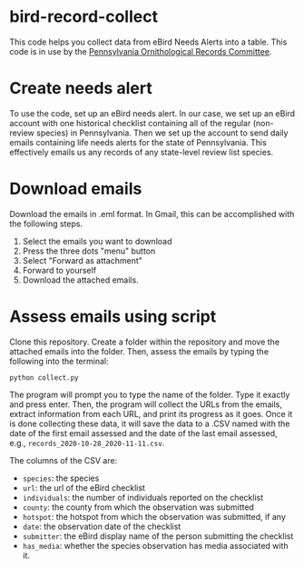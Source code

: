 # bird-record-collect
This code helps you collect data from eBird Needs Alerts into a table. This code is in use by the [Pennsylvania Ornithological Records Committee](https://pabirds.org/records).

# Create needs alert
To use the code, set up an eBird needs alert. In our case, we set up an eBird account with one historical checklist containing all of the regular (non-review species) in Pennsylvania. Then we set up the account to send daily emails containing life needs alerts for the state of Pennsylvania. This effectively emails us any records of any state-level review list species.

# Download emails
Download the emails in .eml format. In Gmail, this can be accomplished with the following steps.
1. Select the emails you want to download
2. Press the three dots "menu" button
3. Select "Forward as attachment"
4. Forward to yourself
5. Download the attached emails.

# Assess emails using script
Clone this repository. Create a folder within the repository and move the attached emails into the folder. Then, assess the emails by typing the following into the terminal:
```
python collect.py
```
The program will prompt you to type the name of the folder. Type it exactly and press enter. Then, the program will collect the URLs from the emails, extract information from each URL, and print its progress as it goes. Once it is done collecting these data, it will save the data to a .CSV named with the date of the first email assessed and the date of the last email assessed, e.g., `records_2020-10-28_2020-11-11.csv`.

The columns of the CSV are:
* `species`: the species
* `url`: the url of the eBird checklist
* `individuals`: the number of individuals reported on the checklist
* `county`: the county from which the observation was submitted
* `hotspot`: the hotspot from which the observation was submitted, if any
* `date`: the observation date of the checklist
* `submitter`: the eBird display name of the person submitting the checklist
* `has_media`: whether the species observation has media associated with it.
